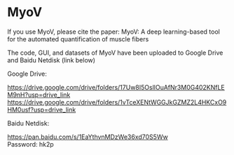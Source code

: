 # MyoV

If you use MyoV, please cite the paper:
MyoV: A deep learning-based tool for the automated quantification of muscle fibers

The code, GUI, and datasets of MyoV have been uploaded to Google Drive and Baidu Netdisk (link below)

Google Drive:

https://drive.google.com/drive/folders/17Uw8I5OsllOuAfNr3M0G402KNfLEM9nH?usp=drive_link
https://drive.google.com/drive/folders/1vTceXENtWGGJkGZMZ2L4HKCxO9HM0usf?usp=drive_link

Baidu Netdisk:

https://pan.baidu.com/s/1EaYthvnMDzWe36xd70S5Ww       
Password: hk2p 
